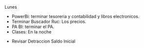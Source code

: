 Lunes
* PowerBi: terminar tesoreria y contabilidad y libros electronicos.
* Terminar Buscador Ruc: Los precios.
* PA BI: terminar el PA.
* Clases: En la noche


- Revisar Detraccion Saldo Inicial